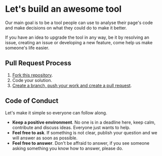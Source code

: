 # Let's build an awesome tool

Our main goal is to be a tool people can use to analyse their page's code and make decisions
on what they could do to make it better.

If you have an idea to upgrade the tool in any way, be it by resolving an issue, creating an
issue or developing a new feature, come help us make someone's life easier.

## Pull Request Process

1. [Fork this repository](https://github.com/FabioRomeiro/Code_x_Content_Proportionality).
2. Code your solution.
3. [Create a branch, push your work and create a pull request](https://www.youtube.com/watch?v=nkuYH40cjo4).


## Code of Conduct

Let's make it simple so everyone can follow along.

- **Keep a positive environment**. No one is in a deadline here, keep calm, contribute and discuss ideas. Everyone just wants to help.
- **Feel free to ask**. If something is not clear, publish your question and we will answer as soon as possible.
- **Feel free to answer**. Don't be affraid to answer, if you see someone asking something you know how to answer, please do.
